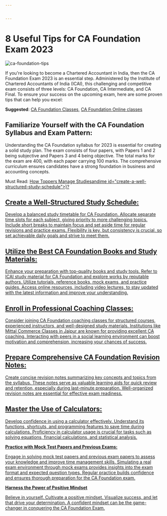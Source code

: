 ```yaml
---


---
```


<h1 id="useful-tips-for-ca-foundation-exam-2023">8 Useful Tips for CA Foundation Exam 2023</h1>
<p><img src="https://hackmd.io/_uploads/Sye-AXG4a.jpg" alt="ca-foundation-tips"></p>
<p>If you're looking to become a Chartered Accountant in India, then the CA Foundation Exam 2023 is an essential step. Administered by the Institute of Chartered Accountants of India (ICAI), this challenging and competitive exam consists of three levels: CA Foundation, CA Intermediate, and CA Final. To ensure your success on the upcoming exam, here are some proven tips that can help you excel:</p>
<p><strong>Suggested</strong>: <a href="https://www.commercepaathshala.com/courses/ca-foundation-classes/">CA Foundation Classes</a>, <a href="https://www.commercepaathshala.com/online-classes/ca-foundation-pendrive-google-drive-classes/">CA Foundation Online classes</a></p>
<h2 id="familiarize-yourself-with-the-ca-foundation-syllabus-and-exam-pattern">Familiarize Yourself with the CA Foundation Syllabus and Exam Pattern:</h2>
<p>Understanding the CA Foundation syllabus for 2023 is essential for creating a solid study plan. The exam consists of four papers, with Papers 1 and 2 being subjective and Papers 3 and 4 being objective. The total marks for the exam are 400, with each paper carrying 100 marks. The comprehensive curriculum ensures candidates have a strong foundation in business and accounting concepts.</p>
<p>Must Read: <a href="[owoppersanagetudies and Time](https://www.commercepaathshala.com/how-toppers-manage-studies-and-time/">How Toppers Manage Studiesandime id="create-a-well-structured-study-schedule">)?

## Create a Well-Structured Study Schedule:</h2>
<p>Develop a balanced study timetable for CA Foundation. Allocate separate time slots for each subject, giving priority to more challenging topics. Include short breaks to maintain focus and set aside time for regular revisions and practice exams. Flexibility is key, but consistency is crucial, so set achievable daily goals and strive to meet them.</p>
<h2 id="utilize-the-best-ca-foundation-books-and-study-materials">Utilize the Best CA Foundation Books and Study Materials:</h2>
<p>
Enhance your preparation with top-quality books and study tools. Refer to ICAI study material for CA Foundation and explore works by reputable authors. Utilize tutorials, reference books, mock exams, and practice guides. Access online resources, including video lectures, to stay updated with the latest information and improve your understanding.</p>
<h2 id="enroll-in-professional-coaching-classes">Enroll in Professional Coaching Classes:</h2>
<p>Consider joining CA Foundation coaching classes for structured courses, experienced instructors, and well-designed study materials. Institutions like Mittal Commerce Classes in Jaipur are known for providing excellent CA coaching. Interacting with peers in a social learning environment can boost motivation and comprehension, increasing your chances of success.</p>
<h2 id="prepare-comprehensive-ca-foundation-revision-notes">Prepare Comprehensive CA Foundation Revision Notes:</h2>
<p>
Create concise revision notes summarizing key concepts and topics from the syllabus. These notes serve as valuable learning aids for quick review and retention, especially during last-minute preparation. Well-organized revision notes are essential for effective exam readiness.</p>
<h2 id="master-the-use-of-calculators">Master the Use of Calculators:</h2><p>
Develop confidence in using a calculator effectively. Understand its functions, shortcuts, and programming features to save time during calculations. Proficiency in calculator usage is crucial for tasks such as solving equations, financial calculations, and statistical analysis.</p>
<p><strong>Practice with Mock Test Papers and Previous Exams:</strong></p>
<p>Engage in solving mock test papers and previous exam papers to assess your knowledge and improve time management skills. Simulating a real exam environment through mock exams provides insights into the exam format and expected question types. Regular practice builds confidence and ensures thorough preparation for the CA Foundation exam.</p>
<p><strong>Harness the Power of Positive Mindset</strong></p>
<p>Believe in yourself. Cultivate a positive mindset. Visualize success, and let that drive your determination. A confident mindset can be the game-changer in conquering the CA Foundation Exam.</p>

<!--stackedit_data:
eyJoaXN0b3J5IjpbMTMwMTQ1OTc5N119
-->